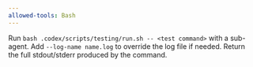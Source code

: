 ```yaml
---
allowed-tools: Bash
---
```


Run `bash .codex/scripts/testing/run.sh -- <test command>` with a sub-agent. Add `--log-name name.log` to override the log file if needed. Return the full stdout/stderr produced by the command.
